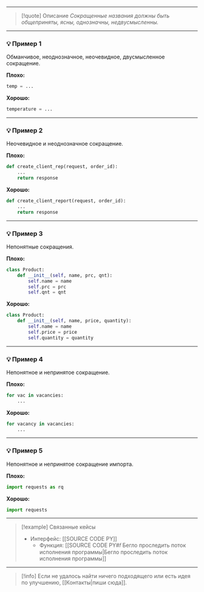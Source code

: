 ***

>[!quote] Описание
_Сокращенные названия должны быть общеприняты, ясны, однозначны, недвусмысленны._

***
### 💡 Пример 1
Обманчивое, неоднозначное, неочевидное, двусмысленное сокращение.

 **Плохо:**
```python
temp = ...
```

**Хорошо:**
```python
temperature = ...
```

***
### 💡 Пример 2
Неочевидное и неоднозначное сокращение.

**Плохо:**
```python
def create_client_rep(request, order_id):
	...
	return response
```

**Хорошо:**
```python
def create_client_report(request, order_id):
	...
	return response
```

***
### 💡 Пример 3
Непонятные сокращения.

**Плохо:**
```python
class Product:
	def __init__(self, name, prc, qnt):
		self.name = name
		self.prc = prc
		self.qnt = qnt
```

**Хорошо:**
```python
class Product:
	def __init__(self, name, price, quantity):
		self.name = name
		self.price = price
		self.quantity = quantity
```

***
### 💡 Пример 4
Непонятное и непринятое сокращение.

**Плохо:**
```python
for vac in vacancies:
	...
```

**Хорошо:**
```python
for vacancy in vacancies:
	...
```

***
### 💡 Пример 5
Непонятное и непринятое сокращение импорта.

**Плохо:**
```python
import requests as rq
```

**Хорошо:**
```python
import requests
```

***

> [!example] Связанные кейсы
>- Интерфейс: [[SOURCE CODE PY]]
>	- Функция: [[SOURCE CODE PY#𝑓 Бегло проследить поток исполнения программы|Бегло проследить поток исполнения программы]]

***

> [!info]
> Если не удалось найти ничего подходящего или есть идея по улучшению, [[Контакты|пиши сюда]].
